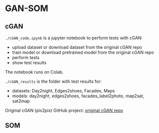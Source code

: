 # GAN-SOM

## cGAN
`./cGAN_code.ipynb` is a jupyter notebook to perform tests with cGAN:
- upload dataset or download dataset from the original cGAN repo
- train model or download pretrained model from the original cGAN repo
- perform tests
- show test results 

The notebook runs on Colab.

`./cGAN_results` is the folder with test results for:
- datasets: Day2night, Edges2shoes, Facades, Maps
- models: day2night, edges2shoes, facades_label2photo, map2sat, sat2map

Original cGAN (pix2pix) GitHub project: [original cGAN repo](https://github.com/junyanz/pytorch-CycleGAN-and-pix2pix)

## SOM

